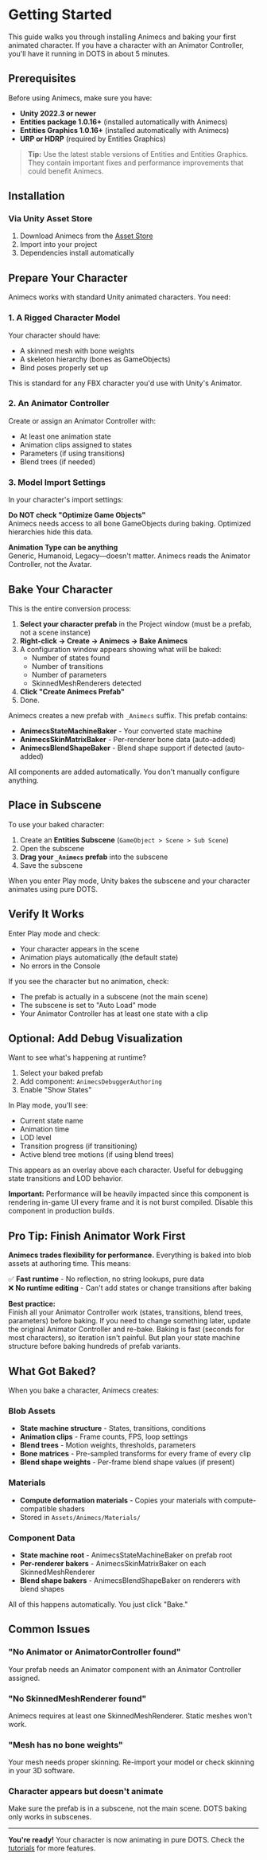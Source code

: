 # Getting Started

This guide walks you through installing Animecs and baking your first animated character. If you have a character with an Animator Controller, you'll have it running in DOTS in about 5 minutes.

## Prerequisites

Before using Animecs, make sure you have:

- **Unity 2022.3 or newer**
- **Entities package 1.0.16+** (installed automatically with Animecs)
- **Entities Graphics 1.0.16+** (installed automatically with Animecs)
- **URP or HDRP** (required by Entities Graphics)

> **Tip:** Use the latest stable versions of Entities and Entities Graphics. They contain important fixes and performance improvements that could benefit Animecs.

## Installation

### Via Unity Asset Store

1. Download Animecs from the [Asset Store](https://assetstore.unity.com)
2. Import into your project
3. Dependencies install automatically

## Prepare Your Character

Animecs works with standard Unity animated characters. You need:

### 1. A Rigged Character Model

Your character should have:
- A skinned mesh with bone weights
- A skeleton hierarchy (bones as GameObjects)
- Bind poses properly set up

This is standard for any FBX character you'd use with Unity's Animator.

### 2. An Animator Controller

Create or assign an Animator Controller with:
- At least one animation state
- Animation clips assigned to states
- Parameters (if using transitions)
- Blend trees (if needed)

### 3. Model Import Settings

In your character's import settings:

**Do NOT check "Optimize Game Objects"**  
Animecs needs access to all bone GameObjects during baking. Optimized hierarchies hide this data.

**Animation Type can be anything**  
Generic, Humanoid, Legacy—doesn't matter. Animecs reads the Animator Controller, not the Avatar.

## Bake Your Character

This is the entire conversion process:

1. **Select your character prefab** in the Project window (must be a prefab, not a scene instance)
2. **Right-click → Create → Animecs → Bake Animecs**
3. A configuration window appears showing what will be baked:
   - Number of states found
   - Number of transitions
   - Number of parameters
   - SkinnedMeshRenderers detected
4. **Click "Create Animecs Prefab"**
5. Done.

Animecs creates a new prefab with `_Animecs` suffix. This prefab contains:
- **AnimecsStateMachineBaker** - Your converted state machine
- **AnimecsSkinMatrixBaker** - Per-renderer bone data (auto-added)
- **AnimecsBlendShapeBaker** - Blend shape support if detected (auto-added)

All components are added automatically. You don't manually configure anything.

## Place in Subscene

To use your baked character:

1. Create an **Entities Subscene** (`GameObject > Scene > Sub Scene`)
2. Open the subscene
3. **Drag your `_Animecs` prefab** into the subscene
4. Save the subscene

When you enter Play mode, Unity bakes the subscene and your character animates using pure DOTS.

## Verify It Works

Enter Play mode and check:

- Your character appears in the scene
- Animation plays automatically (the default state)
- No errors in the Console

If you see the character but no animation, check:
- The prefab is actually in a subscene (not the main scene)
- The subscene is set to "Auto Load" mode
- Your Animator Controller has at least one state with a clip

## Optional: Add Debug Visualization

Want to see what's happening at runtime?

1. Select your baked prefab
2. Add component: `AnimecsDebuggerAuthoring`
3. Enable "Show States"

In Play mode, you'll see:
- Current state name
- Animation time
- LOD level
- Transition progress (if transitioning)
- Active blend tree motions (if using blend trees)

This appears as an overlay above each character. Useful for debugging state transitions and LOD behavior.

**Important:** Performance will be heavily impacted since this component is rendering in-game UI every frame and it is not burst compiled. Disable this component in production builds.

## Pro Tip: Finish Animator Work First

**Animecs trades flexibility for performance.** Everything is baked into blob assets at authoring time. This means:

✅ **Fast runtime** - No reflection, no string lookups, pure data  
❌ **No runtime editing** - Can't add states or change transitions after baking

**Best practice:**  
Finish all your Animator Controller work (states, transitions, blend trees, parameters) before baking. If you need to change something later, update the original Animator Controller and re-bake.
Baking is fast (seconds for most characters), so iteration isn't painful. But plan your state machine structure before baking hundreds of prefab variants.

## What Got Baked?

When you bake a character, Animecs creates:

### Blob Assets
- **State machine structure** - States, transitions, conditions
- **Animation clips** - Frame counts, FPS, loop settings
- **Blend trees** - Motion weights, thresholds, parameters
- **Bone matrices** - Pre-sampled transforms for every frame of every clip
- **Blend shape weights** - Per-frame blend shape values (if present)

### Materials
- **Compute deformation materials** - Copies your materials with compute-compatible shaders
- Stored in `Assets/Animecs/Materials/`

### Component Data
- **State machine root** - AnimecsStateMachineBaker on prefab root
- **Per-renderer bakers** - AnimecsSkinMatrixBaker on each SkinnedMeshRenderer
- **Blend shape bakers** - AnimecsBlendShapeBaker on renderers with blend shapes

All of this happens automatically. You just click "Bake."

## Common Issues

### "No Animator or AnimatorController found" 
Your prefab needs an Animator component with an Animator Controller assigned.

### "No SkinnedMeshRenderer found"
Animecs requires at least one SkinnedMeshRenderer. Static meshes won't work.

### "Mesh has no bone weights"
Your mesh needs proper skinning. Re-import your model or check skinning in your 3D software.

### Character appears but doesn't animate
Make sure the prefab is in a subscene, not the main scene. DOTS baking only works in subscenes.

---

**You're ready!** Your character is now animating in pure DOTS. Check the [tutorials](tutorials/basic-setup.md) for more features.
